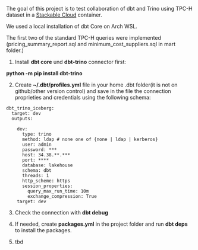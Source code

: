 The goal of this project is to test collaboration of dbt and Trino using TPC-H dataset in a [Stackable Cloud](https://stackable.tech/en/)  container.

We used a local installation of dbt Core on Arch WSL.

The first two of the standard TPC-H queries were implemented (pricing_summary_report.sql and minimum_cost_suppliers.sql in mart folder.)

1.	Install **dbt core** und **dbt-trino** connector first: 

**python -m pip install dbt-trino**

2.	Create **~/.dbt/profiles.yml** file in your home .dbt folder(it is not on github/other version control) and save in the file the connection proprieties and credentials using the following schema:

```python:
dbt_trino_iceberg:
  target: dev
  outputs:

    dev:
      type: trino
      method: ldap # none one of {none | ldap | kerberos}
      user: admin
      password: ***
      host: 34.38.**.***
      port: ****
      database: lakehouse
      schema: dbt
      threads: 1
      http_scheme: https
      session_properties:
        query_max_run_time: 10m
        exchange_compression: True
    target: dev
```
3.	Check the connection with **dbt debug**
   
4.	If needed, create **packages.yml** in the project folder and run **dbt deps** to install the packages.
   
5.	tbd
